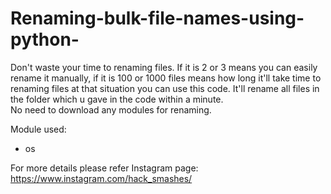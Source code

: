 # Renaming-bulk-file-names-using-python-
Don't waste your time to renaming files. If it is 2 or 3 means you can easily rename it manually, if it is 100 or 1000 files means how long it'll take time to renaming files
at that situation you can use this code. It'll rename all files in the folder which u gave in the code within a minute.  
No need to download any modules for renaming.

Module used:
  - os 


For more details please refer Instagram page: https://www.instagram.com/hack_smashes/
